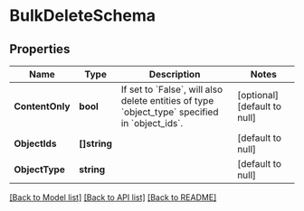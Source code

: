 # BulkDeleteSchema

## Properties
Name | Type | Description | Notes
------------ | ------------- | ------------- | -------------
**ContentOnly** | **bool** | If set to &#x60;False&#x60;, will also delete entities of type &#x60;object_type&#x60; specified in &#x60;object_ids&#x60;. | [optional] [default to null]
**ObjectIds** | **[]string** |  | [default to null]
**ObjectType** | **string** |  | [default to null]

[[Back to Model list]](../README.md#documentation-for-models) [[Back to API list]](../README.md#documentation-for-api-endpoints) [[Back to README]](../README.md)


